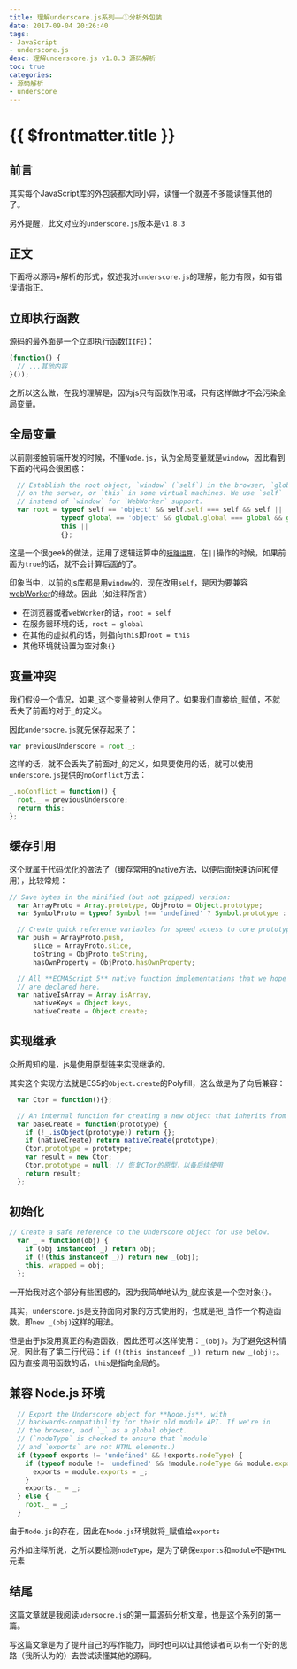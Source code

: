 ```yaml
---
title: 理解underscore.js系列——①分析外包装
date: 2017-09-04 20:26:40
tags:
- JavaScript
- underscore.js
desc: 理解underscore.js v1.8.3 源码解析
toc: true
categories:
- 源码解析
- underscore
---
```


# {{ $frontmatter.title }}

## 前言

其实每个JavaScript库的外包装都大同小异，读懂一个就差不多能读懂其他的了。

另外提醒，此文对应的`underscore.js`版本是`v1.8.3`

<!-- more -->

## 正文

下面将以源码+解析的形式，叙述我对`underscore.js`的理解，能力有限，如有错误请指正。

## 立即执行函数

源码的最外面是一个立即执行函数(`IIFE`)：

```js
(function() {
  // ...其他内容
}());
```

之所以这么做，在我的理解是，因为js只有函数作用域，只有这样做才不会污染全局变量。

## 全局变量

以前刚接触前端开发的时候，不懂`Node.js`，认为全局变量就是`window`，因此看到下面的代码会很困惑：

```js
  // Establish the root object, `window` (`self`) in the browser, `global`
  // on the server, or `this` in some virtual machines. We use `self`
  // instead of `window` for `WebWorker` support.
  var root = typeof self == 'object' && self.self === self && self ||
             typeof global == 'object' && global.global === global && global ||
             this ||
             {};
```

这是一个很geek的做法，运用了逻辑运算中的[`短路运算`](https://developer.mozilla.org/en-US/docs/Web/JavaScript/Reference/Operators/Logical_Operators)，在`||`操作的时候，如果前面为`true`的话，就不会计算后面的了。

印象当中，以前的js库都是用`window`的，现在改用`self`，是因为要兼容[webWorker](https://developer.mozilla.org/en-US/docs/Web/API/Worker)的缘故。因此（如注释所言）

- 在浏览器或者`webWorker`的话，`root = self`
- 在服务器环境的话，`root = global`
- 在其他的虚拟机的话，则指向`this`即`root = this`
- 其他环境就设置为空对象`{}`

## 变量冲突

我们假设一个情况，如果`_`这个变量被别人使用了。如果我们直接给`_`赋值，不就丢失了前面的对于`_`的定义。

因此`undersocre.js`就先保存起来了：

```js
var previousUnderscore = root._;
```

这样的话，就不会丢失了前面对`_`的定义，如果要使用的话，就可以使用`underscore.js`提供的`noConflict`方法：

```js
_.noConflict = function() {
  root._ = previousUnderscore;
  return this;
};
```

## 缓存引用

这个就属于代码优化的做法了（缓存常用的native方法，以便后面快速访问和使用），比较常规：

```js
// Save bytes in the minified (but not gzipped) version:
  var ArrayProto = Array.prototype, ObjProto = Object.prototype;
  var SymbolProto = typeof Symbol !== 'undefined' ? Symbol.prototype : null;

  // Create quick reference variables for speed access to core prototypes.
  var push = ArrayProto.push,
      slice = ArrayProto.slice,
      toString = ObjProto.toString,
      hasOwnProperty = ObjProto.hasOwnProperty;

  // All **ECMAScript 5** native function implementations that we hope to use
  // are declared here.
  var nativeIsArray = Array.isArray,
      nativeKeys = Object.keys,
      nativeCreate = Object.create;
```

## 实现继承

众所周知的是，js是使用原型链来实现继承的。

其实这个实现方法就是ES5的`Object.create`的Polyfill，这么做是为了向后兼容：

```js
  var Ctor = function(){};

  // An internal function for creating a new object that inherits from another.
  var baseCreate = function(prototype) {
    if (!_.isObject(prototype)) return {};
    if (nativeCreate) return nativeCreate(prototype);
    Ctor.prototype = prototype;
    var result = new Ctor;
    Ctor.prototype = null; // 恢复CTor的原型，以备后续使用
    return result;
  };
```

## 初始化

```js
// Create a safe reference to the Underscore object for use below.
  var _ = function(obj) {
    if (obj instanceof _) return obj;
    if (!(this instanceof _)) return new _(obj);
    this._wrapped = obj;
  };
```

一开始我对这个部分有些困惑的，因为我简单地认为`_`就应该是一个空对象`{}`。

其实，`underscore.js`是支持面向对象的方式使用的，也就是把`_`当作一个构造函数。即`new _(obj)`这样的用法。

但是由于js没用真正的构造函数，因此还可以这样使用：`_(obj)`。为了避免这种情况，因此有了第二行代码：`if (!(this instanceof _)) return new _(obj);`。因为直接调用函数的话，`this`是指向全局的。

## 兼容 Node.js 环境

```js
  // Export the Underscore object for **Node.js**, with
  // backwards-compatibility for their old module API. If we're in
  // the browser, add `_` as a global object.
  // (`nodeType` is checked to ensure that `module`
  // and `exports` are not HTML elements.)
  if (typeof exports != 'undefined' && !exports.nodeType) {
    if (typeof module != 'undefined' && !module.nodeType && module.exports) {
      exports = module.exports = _;
    }
    exports._ = _;
  } else {
    root._ = _;
  }
```

由于`Node.js`的存在，因此在`Node.js`环境就将`_`赋值给`exports`

另外如注释所说，之所以要检测`nodeType`，是为了确保`exports`和`module`不是`HTML`元素

## 结尾

这篇文章就是我阅读`udersocre.js`的第一篇源码分析文章，也是这个系列的第一篇。

写这篇文章是为了提升自己的写作能力，同时也可以让其他读者可以有一个好的思路（我所认为的）去尝试读懂其他的源码。
